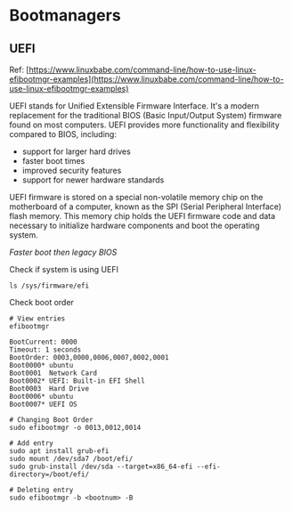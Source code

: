 # Bootmanagers
## UEFI
Ref: [https://www.linuxbabe.com/command-line/how-to-use-linux-efibootmgr-examples](https://www.linuxbabe.com/command-line/how-to-use-linux-efibootmgr-examples)

UEFI stands for Unified Extensible Firmware Interface. It's a modern replacement for the traditional BIOS (Basic Input/Output System) firmware found on most computers. UEFI provides more functionality and flexibility compared to BIOS, including:
* support for larger hard drives
* faster boot times
* improved security features
* support for newer hardware standards

UEFI firmware is stored on a special non-volatile memory chip on the motherboard of a computer, known as the SPI (Serial Peripheral Interface) flash memory. This memory chip holds the UEFI firmware code and data necessary to initialize hardware components and boot the operating system.

*Faster boot then legacy BIOS* 

Check if system is using UEFI
```
ls /sys/firmware/efi
```

Check boot order
```
# View entries
efibootmgr

BootCurrent: 0000
Timeout: 1 seconds
BootOrder: 0003,0000,0006,0007,0002,0001
Boot0000* ubuntu
Boot0001  Network Card
Boot0002* UEFI: Built-in EFI Shell
Boot0003  Hard Drive
Boot0006* ubuntu
Boot0007* UEFI OS

# Changing Boot Order
sudo efibootmgr -o 0013,0012,0014

# Add entry
sudo apt install grub-efi
sudo mount /dev/sda7 /boot/efi/
sudo grub-install /dev/sda --target=x86_64-efi --efi-directory=/boot/efi/

# Deleting entry
sudo efibootmgr -b <bootnum> -B
```
